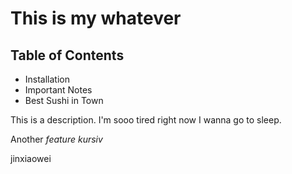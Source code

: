 This is my whatever
=====================

## Table of Contents

- Installation
- Important Notes
- Best Sushi in Town

This is a description. I'm sooo tired right now I wanna go to sleep.

Another _feature_
*kursiv*

jinxiaowei 

